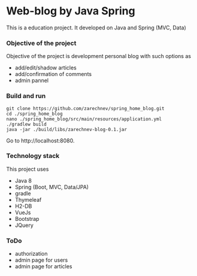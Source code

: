 # Web-blog by Java Spring
This is a education project. It developed on Java and Spring (MVC, Data) 

### Objective of the project 
Objective of the project is development personal blog with such options
as
- add/edit/shadow articles  
- add/confirmation of comments
- admin pannel

### Build and run 
```
git clone https://github.com/zarechnev/spring_home_blog.git
cd ./spring_home_blog
nano ./spring_home_blog/src/main/resources/application.yml
./gradlew build
java -jar ./build/libs/zarechnev-blog-0.1.jar
```

Go to http://localhost:8080. 

### Technology stack
This project uses
- Java 8
- Spring (Boot, MVC, Data/JPA)
- gradle
- Thymeleaf
- H2-DB
- VueJs
- Bootstrap
- JQuery

### ToDo
- authorization
- admin page for users
- admin page for articles